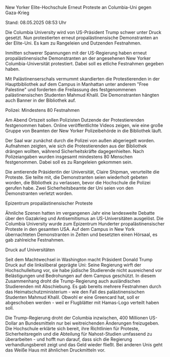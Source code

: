 
New Yorker Elite-Hochschule
Erneut Proteste an Columbia-Uni gegen Gaza-Krieg


Stand: 08.05.2025 08:53 Uhr


Die Columbia University wird von US-Präsident Trump schwer unter Druck gesetzt. Nun protestierten erneut propalästinensische Demonstranten an der Elite-Uni. Es kam zu Rangeleien und Dutzenden Festnahmen.



Inmitten schwerer Spannungen mit der US-Regierung haben erneut propalästinensische Demonstranten an der angesehenen New Yorker Columbia-Universität protestiert. Dabei soll es etliche Festnahmen gegeben haben.


Mit Palästinenserschals vermummt skandierten die Protestierenden in der Hauptbibliothek auf dem Campus in Manhattan unter anderem "Free Palestine" und forderten die Freilassung des festgenommenen palästinensischen Studenten Mahmud Khalil. Die Demonstranten hängten auch Banner in der Bibliothek auf.

Polizei: Mindestens 80 Festnahmen


Am Abend Ortszeit sollen Polizisten Dutzende der Protestierenden festgenommen haben. Online veröffentlichte Videos zeigen, wie eine große Gruppe von Beamten der New Yorker Polizeibehörde in die Bibliothek läuft.


Der Saal war zunächst durch die Polizei von außen abgeriegelt worden. Aufnahmen zeigten, wie sich die Protestierenden aus der Bibliothek drängen wollten, während Sicherheitskräfte dagegenhielten. Nach Polizeiangaben wurden insgesamt mindestens 80 Menschen festgenommen. Dabei soll es zu Rangeleien gekommen sein.


Die amtierende Präsidentin der Universität, Claire Shipman, verurteilte die Proteste. Sie teilte mit, die Demonstranten seien wiederholt gebeten worden, die Bibliothek zu verlassen, bevor die Hochschule die Polizei gerufen habe. Zwei Sicherheitsbeamte der Uni seien von den Demonstranten verletzt worden.

Epizentrum propalästinensischer Proteste


Ähnliche Szenen hatten im vergangenen Jahr eine landesweite Debatte über den Gazakrieg und Antisemitismus an US-Universitäten ausgelöst. Die Columbia University wurde zum Epizentrum Hunderter propalästinensischer Proteste in den gesamten USA. Auf dem Campus in New York übernachteten Demonstranten in Zelten und besetzten einen Hörsaal, es gab zahlreiche Festnahmen. 

Druck auf Universitäten


Seit dem Machtwechsel in Washington macht Präsident Donald Trump Druck auf die linksliberal geprägte Uni: Seine Regierung wirft der Hochschulleitung vor, sie habe jüdische Studierende nicht ausreichend vor Belästigungen und Bedrohungen auf dem Campus geschützt. In diesem Zusammenhang droht die Trump-Regierung auch ausländischen Studierenden mit Abschiebung. Es gab bereits mehrere Festnahmen durch das Heimatschutzministerium - wie den Fall des palästinensischen Studenten Mahmud Khalil. Obwohl er eine Greencard hat, soll er abgeschoben werden - weil er Flugblätter mit Hamas-Logo verteilt haben soll.


Die Trump-Regierung droht der Columbia inzwischen, 400 Millionen US-Dollar an Bundesmitteln nur bei weitreichenden Änderungen freizugeben. Die Hochschule erklärte sich bereit, ihre Richtlinien für Proteste, Sicherheitsregeln und die Abteilung für Nahost-Studien umfassend zu überarbeiten - und hofft nun darauf, dass sich die Regierung verhandlungsbereit zeigt und das Geld wieder fließt. Bei anderen Unis geht das Weiße Haus mit ähnlichen Druckmitteln vor.

